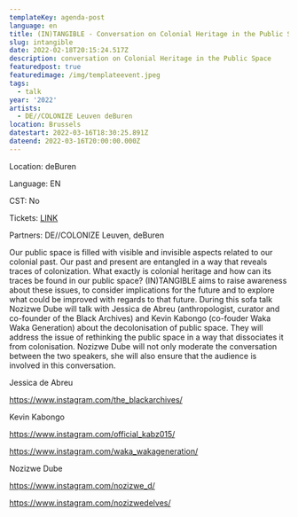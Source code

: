 ```yaml
---
templateKey: agenda-post
language: en
title: (IN)TANGIBLE - Conversation on Colonial Heritage in the Public Space
slug: intangible
date: 2022-02-18T20:15:24.517Z
description: conversation on Colonial Heritage in the Public Space
featuredpost: true
featuredimage: /img/templateevent.jpeg
tags:
  - talk
year: '2022'
artists:
  - DE//COLONIZE Leuven deBuren
location: Brussels
datestart: 2022-03-16T18:30:25.891Z
dateend: 2022-03-16T20:00:00.000Z
---
```

Location: deBuren

Language: EN

CST: No

Tickets: [LINK](https://apps.ticketmatic.com/widgets/deburen/addtickets?event=916953847898&_ga=2.260954244.805361722.1645178195-1728300265.1644274746&_gac=1.162688718.1644274746.CjwKCAiAo4OQBhBBEiwA5KWu_1sRobAHcAHvX4eJqdY69dmXRkV3qNM5O57wIaub5g9aph2P6rYE5hoCsswQAvD_BwE#!/addtickets#%2Faddtickets)

Partners: DE//COLONIZE Leuven, deBuren

Our public space is filled with visible and invisible aspects related to our colonial past. Our past and present are entangled in a way that reveals traces of colonization. What exactly is colonial heritage and how can its traces be found in our public space? (IN)TANGIBLE aims to raise awareness about these issues, to consider implications for the future and to explore what could be improved with regards to that future. During this sofa talk Nozizwe Dube will talk with Jessica de Abreu (anthropologist, curator and co-founder of the Black Archives) and Kevin Kabongo (co-fouder Waka Waka Generation) about the decolonisation of public space. They will address the issue of rethinking the public space in a way that dissociates it from colonisation. Nozizwe Dube will not only moderate the conversation between the two speakers, she will also ensure that the audience is involved in this conversation.

Jessica de Abreu

https://www.instagram.com/the_blackarchives/

Kevin Kabongo

https://www.instagram.com/official_kabz015/

https://www.instagram.com/waka_wakageneration/

Nozizwe Dube

https://www.instagram.com/nozizwe_d/

https://www.instagram.com/nozizwedelves/
